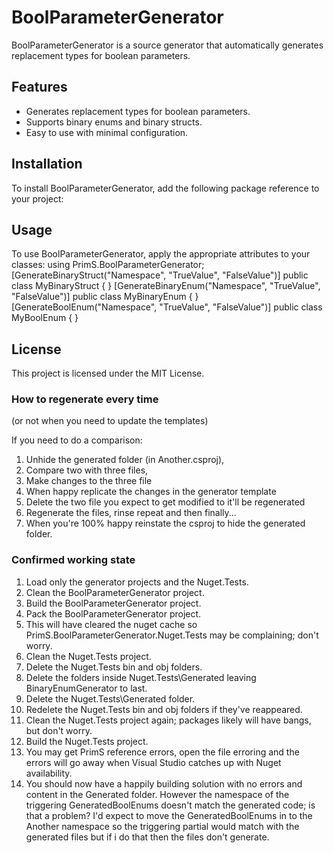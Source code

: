 # BoolParameterGenerator

BoolParameterGenerator is a source generator that automatically generates replacement types for boolean parameters.

## Features

- Generates replacement types for boolean parameters.
- Supports binary enums and binary structs.
- Easy to use with minimal configuration.

## Installation

To install BoolParameterGenerator, add the following package reference to your project:
<PackageReference Include="BoolParameterGenerator" Version="1.0.0" />

## Usage

To use BoolParameterGenerator, apply the appropriate attributes to your classes:
using PrimS.BoolParameterGenerator;
[GenerateBinaryStruct("Namespace", "TrueValue", "FalseValue")] public class MyBinaryStruct { }
[GenerateBinaryEnum("Namespace", "TrueValue", "FalseValue")] public class MyBinaryEnum { }
[GenerateBoolEnum("Namespace", "TrueValue", "FalseValue")] public class MyBoolEnum { }

## License

This project is licensed under the MIT License.

### How to regenerate every time 
(or not when you need to update the templates)

If you need to do a comparison:
1. Unhide the generated folder (in Another.csproj),
1. Compare two with three files, 
1. Make changes to the three file
1. When happy replicate the changes in the generator template
1. Delete the two file you expect to get modified to it'll be regenerated
1. Regenerate the files, rinse repeat and then finally...
1. When you're 100% happy reinstate the csproj to hide the generated folder.

### Confirmed working state
1. Load only the generator projects and the Nuget.Tests.
1. Clean the BoolParameterGenerator project.
1. Build the BoolParameterGenerator project.
1. Pack the BoolParameterGenerator project.
1. This will have cleared the nuget cache so PrimS.BoolParameterGenerator.Nuget.Tests may be complaining; don't worry.
1. Clean the Nuget.Tests project.
1. Delete the Nuget.Tests bin and obj folders.
1. Delete the folders inside Nuget.Tests\Generated leaving BinaryEnumGenerator to last.
1. Delete the Nuget.Tests\Generated folder.
1. Redelete the Nuget.Tests bin and obj folders if they've reappeared.
1. Clean the Nuget.Tests project again; packages likely will have bangs, but don't worry.
1. Build the Nuget.Tests project.
1. You may get PrimS reference errors, open the file erroring and the errors will go away when Visual Studio catches up with Nuget availability.
1. You should now have a happily building solution with no errors and content in the Generated folder. However the namespace of the triggering GeneratedBoolEnums doesn't match the generated code; is that a problem? I'd expect to move the GeneratedBoolEnums in to the Another namespace so the triggering partial would match with the generated files but if i do that then the files don't generate.